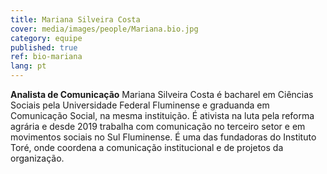 ```yaml
---
title: Mariana Silveira Costa
cover: media/images/people/Mariana.bio.jpg
category: equipe
published: true
ref: bio-mariana
lang: pt
---
```

**Analista de Comunicação** Mariana Silveira Costa é bacharel em Ciências Sociais pela Universidade Federal Fluminense e graduanda em Comunicação Social, na mesma instituição. É ativista na luta pela reforma agrária e desde 2019 trabalha com comunicação no terceiro setor e em movimentos sociais no Sul Fluminense. É uma das fundadoras do Instituto Toré, onde coordena a comunicação institucional e de projetos da organização.
